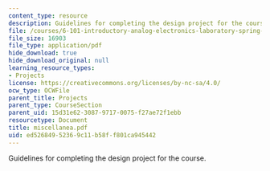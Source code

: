 ```yaml
---
content_type: resource
description: Guidelines for completing the design project for the course.
file: /courses/6-101-introductory-analog-electronics-laboratory-spring-2007/ed52684952369c11b58ff801ca945442_miscellanea.pdf
file_size: 16903
file_type: application/pdf
hide_download: true
hide_download_original: null
learning_resource_types:
- Projects
license: https://creativecommons.org/licenses/by-nc-sa/4.0/
ocw_type: OCWFile
parent_title: Projects
parent_type: CourseSection
parent_uid: 15d31e62-3087-9717-0075-f27ae72f1ebb
resourcetype: Document
title: miscellanea.pdf
uid: ed526849-5236-9c11-b58f-f801ca945442
---
```

Guidelines for completing the design project for the course.